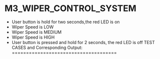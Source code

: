 # M3_WIPER_CONTROL_SYSTEM
* User button is hold for two seconds,the red LED is on
* Wiper Speed is LOW
* Wiper Speed is MEDIUM
* Wiper Speed is HIGH
* User button is pressed and hold for 2 seconds, the red LED is off
 TEST CASES and Corresponding Output:
 =====================================
